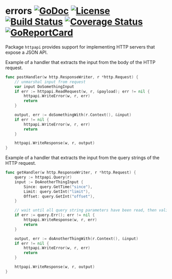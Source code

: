 # errors [![GoDoc](https://godoc.org/github.com/jjeffery/httpapi?status.svg)](https://godoc.org/github.com/jjeffery/httpapi) [![License](http://img.shields.io/badge/license-MIT-green.svg?style=flat)](https://raw.githubusercontent.com/jjeffery/httpapi/master/LICENSE.md) [![Build Status](https://travis-ci.org/jjeffery/httpapi.svg?branch=master)](https://travis-ci.org/jjeffery/httpapi) [![Coverage Status](https://coveralls.io/repos/github/jjeffery/httpapi/badge.svg?branch=master)](https://coveralls.io/github/jjeffery/httpapi?branch=master) [![GoReportCard](https://goreportcard.com/badge/github.com/jjeffery/httpapi)](https://goreportcard.com/report/github.com/jjeffery/httpapi)

Package `httpapi` provides support for implementing HTTP servers that expose a JSON API.

Example of a handler that extracts the input from the body of the HTTP request.
```go
func postHandler(w http.ResponseWriter, r *http.Request) {
    // unmarshal input from request
    var input DoSomethingInput
    if err := httpapi.ReadRequest(w, r, &payload); err != nil {
        httpapi.WriteError(w, r, err)
        return
    }

    output, err := doSomethingWith(r.Context(), &input)
    if err != nil {
        httpapi.WriteError(w, r, err)
        return
    }

    httpapi.WriteResponse(w, r, output)
}
```

Example of a handler that extracts the input from the query strings of the HTTP request.
```go
func getHandler(w http.ResponseWriter, r *http.Request) {
    query := httpapi.Query(r)
    input := DoAnotherThingInput {
        Since: query.GetTime("since"),
        Limit: query.GetInt("limit"),
        Offset: query.GetInt("offset"),
    }

    // wait until all query string parameters have been read, then validate
    if err := query.Err(); err != nil {
        httpapi.WriteResponse(w, r, err)
        return
    }

    output, err := doAnotherThingWith(r.Context(), &input)
    if err != nil {
        httpapi.WriteError(w, r, err)
        return
    }

    httpapi.WriteResponse(w, r, output)
}
```
